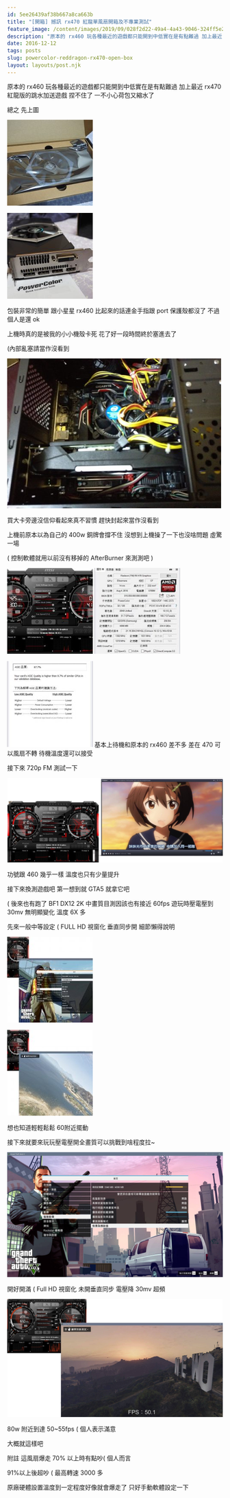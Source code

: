 ```yaml
---
id: 5ee26439af38b667a8ca663b
title: "[開箱] 撼訊 rx470 紅龍單風扇開箱及不專業測試"
feature_image: /content/images/2019/09/028f2d22-49a4-4a43-9046-324ff5e2d3f3.jpg
description: "原本的 rx460 玩各種最近的遊戲都只能開到中低實在是有點難過 加上最近 rx470 紅龍版的跳水加送遊戲 捏不住了 一不小心荷包又縮水了"
date: 2016-12-12
tags: posts
slug: powercolor-reddragon-rx470-open-box
layout: layouts/post.njk
---
```


原本的 rx460 玩各種最近的遊戲都只能開到中低實在是有點難過 加上最近 rx470 紅龍版的跳水加送遊戲 捏不住了 一不小心荷包又縮水了

總之 先上圖

![](/img/content/images/2016/12/PC100227-2-200x200.jpg)

![](/img/content/images/2016/12/PC100231-200x200.jpg)

包裝非常的簡單 跟小星星 rx460 比起來的話連金手指跟 port 保護殼都沒了 不過個人是還 ok

上機時真的是被我的小小機殼卡死 花了好一段時間終於塞進去了

(內部亂塞請當作沒看到

![](/img/content/images/2016/12/IMAG1830-500x349.jpg)

買大卡旁邊沒信仰看起來真不習慣 趕快封起來當作沒看到

上機前原本以為自己的 400w 銅牌會撐不住 沒想到上機操了一下也沒啥問題 虛驚一場

( 控制軟體就用以前沒有移掉的 AfterBurner 來測測吧 )

![](/img/content/images/2016/12/15397773_1195258023899877_410092693_o-200x200.jpg)
![](/img/content/images/2016/12/15423625_1195284983897181_1834699540_n-1-200x200.jpg)

![](/img/content/images/2016/12/15451101_1195294957229517_156875375_n-1-200x200.jpg)
基本上待機和原本的 rx460 差不多 差在 470 可以風扇不轉 待機溫度還可以接受

接下來 720p FM 測試一下

![15536699_1197737816985231_1711878955_o.jpg](/img/content/images/2016/12/15536699_1197737816985231_1711878955_o.jpg)

功號跟 460 幾乎一樣 溫度也只有少量提升

接下來換測遊戲吧 第一想到就 GTA5 就拿它吧

( 後來也有跑了 BF1 DX12 2K 中畫質目測因該也有接近 60fps 遊玩時壓電壓到 30mv 無明顯變化 溫度 6X 多

先來一般中等設定 ( FULL HD 視窗化 垂直同步開 細節懶得說明

![](/img/content/images/2016/12/15419242_1197740943651585_199527274_o-200x200.jpg)

![](/img/content/images/2016/12/15502960_1197742780318068_570206121_o-200x200.jpg)

想也知道輕輕鬆鬆 60附近擺動

接下來就要來玩玩壓電壓開全畫質可以挑戰到啥程度拉~

![15491821_1195557323869947_540905250_o.jpg](/img/content/images/2016/12/15491821_1195557323869947_540905250_o.jpg)

開好開滿 ( Full HD 視窗化 未開垂直同步 電壓降 30mv 超頻

![15515827_1197745603651119_2071942866_o.jpg](/img/content/images/2016/12/15515827_1197745603651119_2071942866_o.jpg)

80w 附近到達 50~55fps ( 個人表示滿意

大概就這樣吧

附註 這風扇爆走 70% 以上時有點吵( 個人而言

91%以上後超吵 ( 最高轉速 3000 多

原廠硬體設置溫度到一定程度好像就會爆走了 只好手動軟體設定一下
